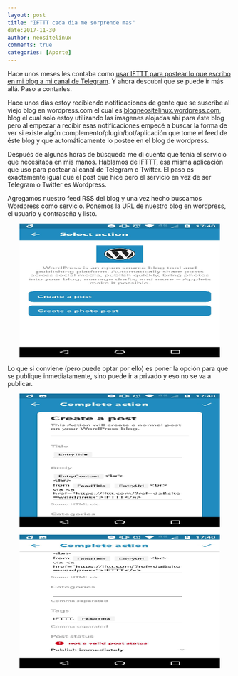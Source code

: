 ```yaml
---
layout: post
title: "IFTTT cada dia me sorprende mas"
date:2017-11-30
author: neositelinux
comments: true
categories: [Aporte]
---
```


Hace unos meses les contaba como [usar IFTTT para postear lo que escribo en mi blog a mi canal de Telegram](https://neositelinux.com/como-postear-desde-jekyll-a-twitter/). Y ahora descubrí que se puede ir más allá. Paso a contarles.

Hace unos días estoy recibiendo notificaciones de gente que se suscribe al viejo blog en wordpress.com el cual es [blogneositelinux.wordpress.com](https://blogneositelinux.wordpress.com), blog el cual solo estoy utilizando las imagenes alojadas ahí para éste blog pero al empezar a recibir esas notificaciones empecé a buscar la forma de ver si existe algún complemento/plugin/bot/aplicación que tome el feed de éste blog y que automáticamente lo postee en el blog de wordpress.

Después de algunas horas de búsqueda me di cuenta que tenía el servicio que necesitaba en mis manos. Hablamos de IFTTT, esa misma aplicación que uso para postear al canal de Telegram o Twitter. El paso es exactamente igual que el post que hice pero el servicio en vez de ser Telegram o Twitter es Wordpress.

Agregamos nuestro feed RSS del blog y una vez hecho buscamos Wordpress como servicio. Ponemos la URL de nuestro blog en wordpress, el usuario y contraseña y listo.

<p align="center">
<img src="/images/jekyll_a_wordpress1.jpg" width="450" height="300" alt="_Logo">
</p>

Lo que si conviene (pero puede optar por ello) es poner la opción para que se publique inmediatamente, sino puede ir a privado y eso no se va a publicar.

<p align="center">
<img src="/images/jekyll_a_wordpress2.jpg" width="450" height="300" alt="_Logo">
</p>

<p align="center">
<img src="/images/jekyll_a_wordpress3.jpg" width="450" height="300" alt="_Logo">
</p>
